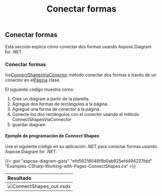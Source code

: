 ﻿---
title: Conectar formas
type: docs
weight: 90
url: /es/net/connect-shapes/
description: Esta sección explica cómo conectar dos formas con Aspose.Diagram.
---
## **Conectar formas**
Esta sección explica cómo conectar dos formas usando Aspose.Diagram for .NET.
### **Conectar formas**
 los[ConnectShapesViaConector](https://reference.aspose.com/diagram/net/aspose.diagram.page/connectshapesviaconnector/methods/1) método conectar dos formas a través de un conector en el[Página](http://www.aspose.com/api/net/diagram/aspose.diagram/page) clase.

El siguiente código muestra cómo:

1. Cree un diagram a partir de la plantilla.
1. Agregue dos formas de rectángulos a la página.
1. Agregue una forma de conector a la página.
1. Conecte los dos rectángulos con el conector usando el método ConnectShapesViaConnector
1. guardar diagram
#### **Ejemplo de programación de Connect Shapes**
Use el siguiente código en su aplicación .NET para conectar formas usando Aspose.Diagram for .NET.

{{< gist "aspose-diagram-gists" "efd56218048f8b0ab925efd494227fdd" "Examples-CSharp-Working-with-Pages-ConnectShapes.cs" >}}

|**Resultado**|
|:- |
|![ConnectShapes_out.vsdx](ConnectShapes.png)|
